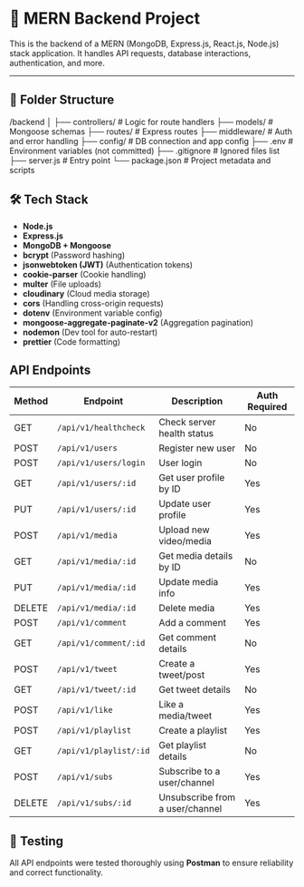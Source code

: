 # 🚀 MERN Backend Project

This is the backend of a MERN (MongoDB, Express.js, React.js, Node.js) stack application. It handles API requests, database interactions, authentication, and more.

---

## 📁 Folder Structure

/backend
│
├── controllers/ # Logic for route handlers
├── models/ # Mongoose schemas
├── routes/ # Express routes
├── middleware/ # Auth and error handling
├── config/ # DB connection and app config
├── .env # Environment variables (not committed)
├── .gitignore # Ignored files list
├── server.js # Entry point
└── package.json # Project metadata and scripts


## 🛠️ Tech Stack

- **Node.js**  
- **Express.js**  
- **MongoDB + Mongoose**  
- **bcrypt** (Password hashing)  
- **jsonwebtoken (JWT)** (Authentication tokens)  
- **cookie-parser** (Cookie handling)  
- **multer** (File uploads)  
- **cloudinary** (Cloud media storage)  
- **cors** (Handling cross-origin requests)  
- **dotenv** (Environment variable config)  
- **mongoose-aggregate-paginate-v2** (Aggregation pagination)  
- **nodemon** (Dev tool for auto-restart)  
- **prettier** (Code formatting)


## API Endpoints

| Method | Endpoint                  | Description                              | Auth Required |
|--------|---------------------------|----------------------------------------|---------------|
| GET    | `/api/v1/healthcheck`     | Check server health status              | No            |
| POST   | `/api/v1/users`           | Register new user                       | No            |
| POST   | `/api/v1/users/login`     | User login                             | No            |
| GET    | `/api/v1/users/:id`       | Get user profile by ID                  | Yes           |
| PUT    | `/api/v1/users/:id`       | Update user profile                     | Yes           |
| POST   | `/api/v1/media`           | Upload new video/media                   | Yes           |
| GET    | `/api/v1/media/:id`       | Get media details by ID                 | No            |
| PUT    | `/api/v1/media/:id`       | Update media info                       | Yes           |
| DELETE | `/api/v1/media/:id`       | Delete media                           | Yes           |
| POST   | `/api/v1/comment`         | Add a comment                          | Yes           |
| GET    | `/api/v1/comment/:id`     | Get comment details                    | No            |
| POST   | `/api/v1/tweet`           | Create a tweet/post                    | Yes           |
| GET    | `/api/v1/tweet/:id`       | Get tweet details                      | No            |
| POST   | `/api/v1/like`            | Like a media/tweet                    | Yes           |
| POST   | `/api/v1/playlist`        | Create a playlist                      | Yes           |
| GET    | `/api/v1/playlist/:id`    | Get playlist details                   | No            |
| POST   | `/api/v1/subs`            | Subscribe to a user/channel            | Yes           |
| DELETE | `/api/v1/subs/:id`        | Unsubscribe from a user/channel        | Yes           |

  
## 🧪 Testing

All API endpoints were tested thoroughly using **Postman** to ensure reliability and correct functionality.
